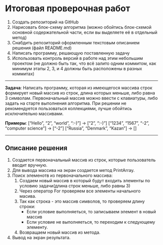 # Итоговая проверочная работ
1. Создать репозиторий на GitHub
2. Нарисовать блок-схему алгоритма (можно обойтись блок-схемой основной содержательной части, если вы выделяете её в отдельный метод)
3. Снабдить репозиторий оформленным текстовым описанием решения (файл README.md)
4. Написать программу, решающую поставленную задачу
5. Использовать контроль версий в работе над этим небольшим проектом (не должно быть так, что всё залито одним коммитом, как минимум этапы 2, 3, и 4 должны быть расположены в разных коммитах)
***

**Задача**: Написать программу, которая из имеющегося массива строк формирует новый массив из строк, длина которых меньше, либо равна 3 символам. Первоначальный массив можно ввести с клавиатуры, либо задать на старте выполнения алгоритма. При решении не рекомендуется пользоваться коллекциями, лучше обойтись исключительно массивами.

**Примеры**:
[“Hello”, “2”, “world”, “:-)”] → [“2”, “:-)”]
[“1234”, “1567”, “-2”, “computer science”] → [“-2”]
[“Russia”, “Denmark”, “Kazan”] → []

***
## Описание решения
1. Создается первоначальный массив из строк, которые пользователь вводит вручную.
2. Для вывода массива на экран создается метод PrintArray.
3. Поиск элеменотв из первоначального массива:
   1. Создаем новый массив в который будут входить элементы по условию задачи(длина строк меньше, либо равны 3)
   2. Через оператор For проверяем все элементы начального масива.
   3. Так как строка - это массив символов, то проверяем длину строки:
      * Если условие выполняеться, то записываем элемент в новый массив
      * Если условие не выполняеться, то переходим к следующему элементу.
    4. Возвращаем новый массив из метода. 
4. Вывод на экран результата.


